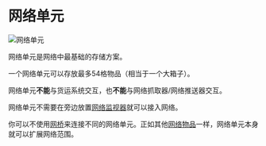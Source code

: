 # 网络单元

![网络单元](https://cdn.jsdelivr.net/gh/GuizhanCraft/Networks-Wiki/images/network-cell.png ':size=50%')

网络单元是网络中最基础的存储方案。

一个网络单元可以存放最多54格物品（相当于一个大箱子）。

网络单元**不能**与货运系统交互，也**不能**与网络抓取器/网络推送器交互。

网络单元不需要在旁边放置[网络监视器](/Network-Monitor)就可以接入网络。

你可以不使用[网桥](/Network-Bridge)来连接不同的网络单元。正如其他[网络物品](/Network-Items)一样，网络单元本身就可以扩展网络范围。
